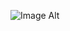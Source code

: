 
![Image Alt](https://github.com/Zainab20-oss/TP4-Filmographie/tree/c3c5dd3e1ae76418c454c99f5bde98bb61652244/Resulats%20de%20site%20web)
